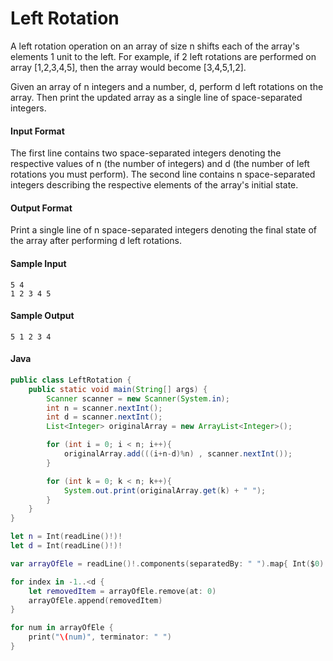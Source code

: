 # Left Rotation

A left rotation operation on an array of size n shifts each of the array's elements 1 unit to the left. For example, if 2 left rotations are performed on array [1,2,3,4,5], then the array would become [3,4,5,1,2].

Given an array of n integers and a number, d, perform d left rotations on the array. Then print the updated array as a single line of space-separated integers.

#### Input Format

The first line contains two space-separated integers denoting the respective values of n (the number of integers) and d (the number of left rotations you must perform). 
The second line contains n space-separated integers describing the respective elements of the array's initial state.

#### Output Format

Print a single line of n space-separated integers denoting the final state of the array after performing d left rotations.
#### Sample Input
```
5 4
1 2 3 4 5
```
#### Sample Output
```
5 1 2 3 4
```

#### Java
```java
public class LeftRotation {
    public static void main(String[] args) {
        Scanner scanner = new Scanner(System.in);
        int n = scanner.nextInt();
        int d = scanner.nextInt();
        List<Integer> originalArray = new ArrayList<Integer>();

        for (int i = 0; i < n; i++){
            originalArray.add(((i+n-d)%n) , scanner.nextInt());
        }

        for (int k = 0; k < n; k++){
            System.out.print(originalArray.get(k) + " ");
        }
    }
}

```

```swift
let n = Int(readLine()!)!
let d = Int(readLine()!)!

var arrayOfEle = readLine()!.components(separatedBy: " ").map{ Int($0)! }

for index in -1..<d {
    let removedItem = arrayOfEle.remove(at: 0)
    arrayOfEle.append(removedItem)
}

for num in arrayOfEle {
    print("\(num)", terminator: " ")
}
```
